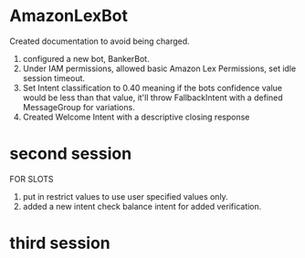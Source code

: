# AmazonLexBot

Created documentation to avoid being charged.

1. configured a new bot, BankerBot. 
2. Under IAM permissions, allowed basic Amazon Lex Permissions, set idle session timeout.
3. Set Intent classification to 0.40 meaning if the bots confidence value would be less than that value, it'll throw FallbackIntent with a defined MessageGroup for variations.
4. Created Welcome Intent with a descriptive closing response

# second session

FOR SLOTS
1. put in restrict values to use user specified values only.
2. added a new intent check balance intent for added verification.

# third session


